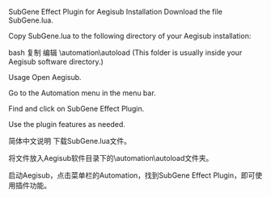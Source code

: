 SubGene Effect Plugin for Aegisub
Installation
Download the file SubGene.lua.

Copy SubGene.lua to the following directory of your Aegisub installation:

bash
复制
编辑
\automation\autoload
(This folder is usually inside your Aegisub software directory.)

Usage
Open Aegisub.

Go to the Automation menu in the menu bar.

Find and click on SubGene Effect Plugin.

Use the plugin features as needed.

简体中文说明
下载SubGene.lua文件。

将文件放入Aegisub软件目录下的\automation\autoload文件夹。

启动Aegisub，点击菜单栏的Automation，找到SubGene Effect Plugin，即可使用插件功能。


